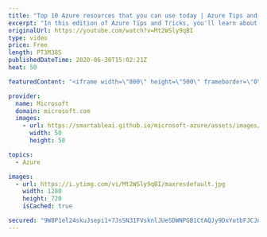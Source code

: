 ```yaml
---
title: "Top 10 Azure resources that you can use today | Azure Tips and Tricks"
excerpt: "In this edition of Azure Tips and Tricks, you'll learn about the top 10 Azure resources that you can use today.   For more tips and tricks, visit: https://aka.ms/azuretipsandtricks     Get started with 12 months of free services and $200 USD in credit. Create your free account today with Microsoft Azure:"
originalUrl: https://youtube.com/watch?v=Mt2WSly9qBI
type: video
price: Free
length: PT3M38S
publishedDateTime: 2020-06-30T15:02:21Z
heat: 50

featuredContent: "<iframe width=\"800\" height=\"500\" frameborder=\"0\" src=\"https://www.youtube.com/embed/Mt2WSly9qBI\" allow=\"accelerometer; autoplay; encrypted-media; gyroscope; picture-in-picture\" allowfullscreen></iframe>"

provider:
  name: Microsoft
  domain: microsoft.com
  images:
    - url: https://smartableai.github.io/microsoft-azure/assets/images/organizations/microsoft.com-50x50.jpg
      width: 50
      height: 50

topics:
  - Azure

images:
  - url: https://i.ytimg.com/vi/Mt2WSly9qBI/maxresdefault.jpg
    width: 1280
    height: 720
    isCached: true

secured: "9W8P1el24skuJsepi1+7JsSN31FVsknlJUeSDWNPGB1CtAQJy9DxYutbFJCJnKlFXlCS7N3lDJtOPem0cRwccJtQqN1su5mYmXmVXwRfyEKnMXaHxhEA2X960ZcJnpCGZ5DOJfds64uJtwanTL37hz0zfJcEiFdFJzlOf979IsTe4QIEBs3NIo9PdhtwUFRxFwW4ugWsDQkzlmHY0jHhkgUVqJLqGW7MFgn5sCAGA0bgQkeOTO+kLlxysWUqISoFwkT4ByBSNgm91EoGtpey62tq8+OPKHPQ6G/oEnpewp7V69OCQf+YYie2OcjtoBnk/jsFN+Y3lycnR2gylEtfW04Q2h0hRULQvh5DpuJnwyb2GT1jVGmfrk7XQT+DhiRsotTAZJymZXb6fyBthvaO4CLyMJFpheOExNvXz/RZJtk=;Zbg2czdofsD8fOo4cqxlew=="
---
```


